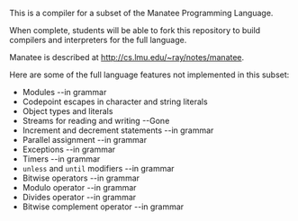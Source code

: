 
This is a compiler for a subset of the Manatee Programming Language.

When complete, students will be able to fork this repository to build compilers
and interpreters for the full language.

Manatee is described at http://cs.lmu.edu/~ray/notes/manatee.

Here are some of the full language features not implemented in this subset:

* Modules --in grammar
* Codepoint escapes in character and string literals
* Object types and literals
* Streams for reading and writing --Gone
* Increment and decrement statements --in grammar
* Parallel assignment --in grammar
* Exceptions --in grammar
* Timers --in grammar
* `unless` and `until` modifiers --in grammar
* Bitwise operators --in grammar
* Modulo operator --in grammar
* Divides operator --in grammar
* Bitwise complement operator --in grammar

